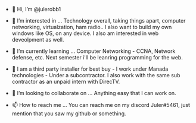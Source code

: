 - 👋 Hi, I’m @julerobb1
- 👀 I’m interested in ... Technology overall, taking things apart, computer networking, virtualzation, ham radio.. I also want to build my own windows like OS,
on any device. I also am interested in web deveolpment as well. 
- 🌱 I’m currently learning ... Computer Networking - CCNA, Network defense, etc. Next semester i'll be leanring programming for the web. 
- 🌱 I am a third party installer for best buy - I work under Manada technologies - Under a subcontractor. I also work with the same sub contractor as an
unpaid intern with DirecTV.
 
- 💞️ I’m looking to collaborate on ... Anything easy that I can work on. 

- 📫 How to reach me ... You can reach me on my discord Juler#5461, just mention that you saw my github or something.

<!---
julerobb1/julerobb1 is a ✨ special ✨ repository because its `README.md` (this file) appears on your GitHub profile.
You can click the Preview link to take a look at your changes.
--->
